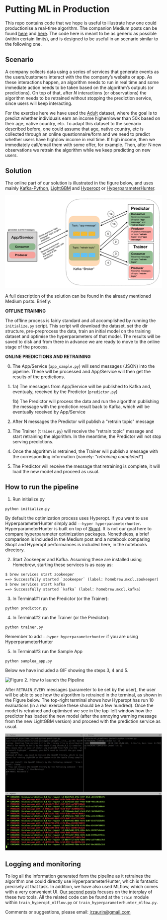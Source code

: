 # Putting ML in Production
This repo contains code that we hope is useful to illustrate how one could productionise a real-time algorithm. The companion Medium posts can be found [here](https://medium.com/@jrzaurin/putting-ml-in-production-i-using-apache-kafka-in-python-ce06b3a395c8) and [here](). The code here is meant to be as generic as possible (within certain limits), and is designed to be useful in an scenario similar to the following one.

## Scenario

A company collects data using a series of services that generate events as the users/customers interact with the the company’s website or app. As these interactions happen, an algorithm needs to run in real time and some immediate action needs to be taken based on the algorithm’s outputs (or predictions). On top of that, after *N* interactions (or observations) the algorithm needs to be retrained without stopping the prediction service, since users will keep interacting.

For the exercise here we have used the [Adult](https://archive.ics.uci.edu/ml/datasets/adult) dataset, where the goal is to predict whether individuals earn an income higher/lower than 50k based on their age, native country, etc. To adapt this dataset to the scenario described before, one could assume that age, native country, etc is collected through an online questionnaire/form and we need to predict whether users have high/low income in real time. If high income, then we immediately call/email them with some offer, for example. Then, after N new observations we retrain the algorithm while we keep predicting on new users.

## Solution

The online part of our solution is illustrated in the figure below, and uses mainly [Kafka-Python](https://github.com/dpkp/kafka-python), [LightGBM](https://lightgbm.readthedocs.io/en/latest/#) and [Hyperopt](http://hyperopt.github.io/hyperopt/) or [HyperparameterHunter](https://github.com/HunterMcGushion/hyperparameter_hunter).

![Figure 1. Real-time prediction ML pipeline.](images/pipeline_diagram.png)

A full description of the solution can be found in the already mentioned Medium posts. Briefly:

**OFFLINE TRAINING**

The offline process is fairly standard and all accomplished by running the `initialize.py` script. This script will download the dataset, set the dir structure, pre-preprocess the data, train an initial model on the training dataset and optimise the hyperparameters of that model. The results will be saved to disk and from there in advance we are ready to move to the online stage of the process.

**ONLINE PREDICTIONS AND RETRAINING**

 0. The App/Service (`app_sample.py`) will send messages (JSON) into the pipeline. These will be processed and App/Service will then get the results of the predictions.
 1. 1a) The messages from App/Service will be published to Kafka and, eventualy, received by the Predictor (`predictor.py`)

 	1b) The Predictor will process the data and run the algorithm publishing the message with the prediction result back to Kafka, which will be eventually received by App/Service
 2. After N messages the Predictor will publish a "retrain topic" message
 3. The Trainer (`trainer.py`) will receive the "retrain topic" message and start retraining the algorithm. In the meantime, the Predictor will not stop serving predictions.
 4. Once the algorithm is retrained, the Trainer will publish a message with the corresponding information (namely: *"retraining completed"*)
 5. The Predictor will receive the message that retraining is complete, it will load the new model and proceed as usual.

## How to run the pipeline

1. Run initialize.py
```
python initialize.py
```
By default the optimization process uses Hyperopt. If you want to use HyperparameterHunter simply add `--hyper hyperparameterhunter`. HyperparameterHunter is built on top of [Skopt](https://scikit-optimize.github.io/). It is not our goal here to compare hyperparameter optimization packages. Nonetheless, a brief comparison is included in the Medium post and a notebook comparing Skopt and Hyperopt performances is included here, in the notebooks directory.

2. Start Zookeeper and Kafka. Assuming these are installed using Homebrew, starting these services is as easy as:
```
$ brew services start zookeeper
==> Successfully started `zookeeper` (label: homebrew.mxcl.zookeeper)
$ brew services start kafka
==> Successfully started `kafka` (label: homebrew.mxcl.kafka)
```

3. In Terminal#1 run the Predictor (or the Trainer):
```
python predictor.py
```
4. In Terminal#2 run the Trainer (or the Predictor):
```
python trainer.py
```
Remember to add `--hyper hyperparameterhunter` if you are using HyperparameterHunter

5. In Terminal#3 run the Sample App
```
python samplea_app.py
```

Below we have included a GIF showing the steps 3, 4 and 5.


![Figure 2. How to launch the Pipeline](images/start_pipeline.gif)

After `RETRAIN_EVERY` messages (parameter to be set by the user), the user will be able to see how the algorithm is retrained in the terminal, as shown in the Figure below. The top-right terminal shows how Hyperopt has run 10 evaluations (in a real exercise these should be a few hundred). Once the model is retrained and optimised we see in the top-left window how the predictor has loaded the new model (after the annoying warning message from the new LightGBM version) and proceed with the prediction service as usual.

![Figure 3. Retraining process](images/model_retrained.png)


## Logging and monitoring
To log all the information generated form the pipeline as it retraines the algorithm one could directly use HyperparameterHunter, which is fantastic precisely at that task. In addition, we have also used MLflow, which comes with a very convenient UI. [Our second posts]() focuses on the interplay of these two tools. All the related code can be found at the `train` module within `train_hyperopt_mlflow.py` or `train_hyperparameterhunter_mlfow.py`.

Comments or suggestions, please email: jrzaurin@gmail.com
